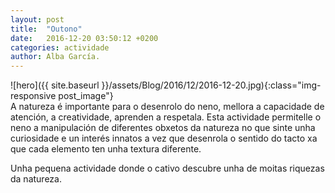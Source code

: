 ```yaml
---
layout: post
title:  "Outono"
date:   2016-12-20 03:50:12 +0200
categories: actividade
author: Alba García.
---
```

![hero]({{ site.baseurl }}/assets/Blog/2016/12/2016-12-20.jpg){:class="img-responsive post_image"}
<br>
A natureza é importante para o desenrolo do neno, mellora a capacidade de atención, a creatividade, aprenden a respetala.
Esta actividade permitelle o neno a manipulación de diferentes obxetos da natureza no que sinte unha curiosidade e un interés innatos a vez que  desenrola o sentido do tacto xa que cada elemento ten unha textura diferente.

Unha pequena actividade donde o cativo descubre unha de moitas riquezas da natureza.




